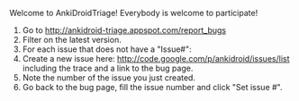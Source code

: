 Welcome to AnkiDroidTriage! Everybody is welcome to participate!
  1. Go to http://ankidroid-triage.appspot.com/report_bugs
  1. Filter on the latest version.
  1. For each issue that does not have a "Issue#":
  1. Create a new issue here: http://code.google.com/p/ankidroid/issues/list including the trace and a link to the bug page.
  1. Note the number of the issue you just created.
  1. Go back to the bug page, fill the issue number and click "Set issue #".